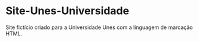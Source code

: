 # Site-Unes-Universidade
Site fictício criado para a Universidade Unes com a linguagem de marcação HTML.
